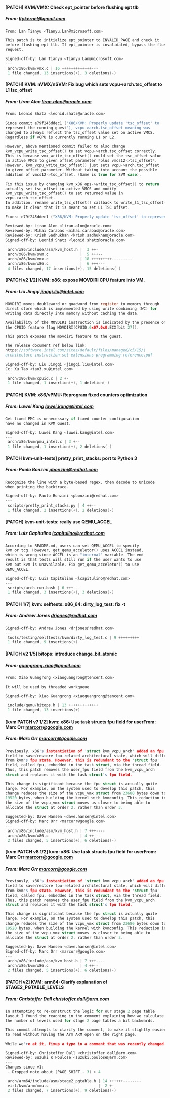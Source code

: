 #### [PATCH] KVM/VMX: Check ept_pointer before flushing ept tlb
##### From: ltykernel@gmail.com

```c
From: Lan Tianyu <Tianyu.Lan@microsoft.com>

This patch is to initialize ept_pointer to INVALID_PAGE and check it
before flushing ept tlb. If ept_pointer is invalidated, bypass the flush
request.

Signed-off-by: Lan Tianyu <Tianyu.Lan@microsoft.com>
---
 arch/x86/kvm/vmx.c | 16 +++++++++++++---
 1 file changed, 13 insertions(+), 3 deletions(-)

```
#### [PATCH] KVM: nVMX/nSVM: Fix bug which sets vcpu->arch.tsc_offset to L1 tsc_offset
##### From: Liran Alon <liran.alon@oracle.com>

```c
From: Leonid Shatz <leonid.shatz@oracle.com>

Since commit e79f245ddec1 ("X86/KVM: Properly update 'tsc_offset' to
represent the running guest"), vcpu->arch.tsc_offset meaning was
changed to always reflect the tsc_offset value set on active VMCS.
Regardless if vCPU is currently running L1 or L2.

However, above mentioned commit failed to also change
kvm_vcpu_write_tsc_offset() to set vcpu->arch.tsc_offset correctly.
This is because vmx_write_tsc_offset() could set the tsc_offset value
in active VMCS to given offset parameter *plus vmcs12->tsc_offset*.
However, kvm_vcpu_write_tsc_offset() just sets vcpu->arch.tsc_offset
to given offset parameter. Without taking into account the possible
addition of vmcs12->tsc_offset. (Same is true for SVM case).

Fix this issue by changing kvm_x86_ops->write_tsc_offset() to return
actually set tsc_offset in active VMCS and modify
kvm_vcpu_write_tsc_offset() to set returned value in
vcpu->arch.tsc_offset.
In addition, rename write_tsc_offset() callback to write_l1_tsc_offset()
to make it clear that it is meant to set L1 TSC offset.

Fixes: e79f245ddec1 ("X86/KVM: Properly update 'tsc_offset' to represent the running guest")

Reviewed-by: Liran Alon <liran.alon@oracle.com>
Reviewed-by: Mihai Carabas <mihai.carabas@oracle.com>
Reviewed-by: Krish Sadhukhan <krish.sadhukhan@oracle.com>
Signed-off-by: Leonid Shatz <leonid.shatz@oracle.com>
---
 arch/x86/include/asm/kvm_host.h |  3 ++-
 arch/x86/kvm/svm.c              |  5 +++--
 arch/x86/kvm/vmx.c              | 18 +++++++++---------
 arch/x86/kvm/x86.c              |  6 +++---
 4 files changed, 17 insertions(+), 15 deletions(-)

```
#### [PATCH v2 1/2] KVM: x86: expose MOVDIRI CPU feature into VM.
##### From: Liu Jingqi <jingqi.liu@intel.com>

```c
MOVDIRI moves doubleword or quadword from register to memory through
direct store which is implemented by using write combining (WC) for
writing data directly into memory without caching the data.

Availability of the MOVDIRI instruction is indicated by the presence of
the CPUID feature flag MOVDIRI(CPUID.0x07.0x0:ECX[bit 27]).

This patch exposes the movdiri feature to the guest.

The release document ref below link:
https://software.intel.com/sites/default/files/managed/c5/15/\
architecture-instruction-set-extensions-programming-reference.pdf

Signed-off-by: Liu Jingqi <jingqi.liu@intel.com>
Cc: Xu Tao <tao3.xu@intel.com>
---
 arch/x86/kvm/cpuid.c | 2 +-
 1 file changed, 1 insertion(+), 1 deletion(-)

```
#### [PATCH] KVM: x86/vPMU: Reprogram fixed counters optimization
##### From: Luwei Kang <luwei.kang@intel.com>

```c
Get fixed PMC is unnecessary if fixed counter configuration
have no changed in KVM Guest.

Signed-off-by: Luwei Kang <luwei.kang@intel.com>
---
 arch/x86/kvm/pmu_intel.c | 3 +--
 1 file changed, 1 insertion(+), 2 deletions(-)

```
#### [PATCH kvm-unit-tests] pretty_print_stacks: port to Python 3
##### From: Paolo Bonzini <pbonzini@redhat.com>

```c
Recognize the line with a byte-based regex, then decode to Unicode
when printing the backtrace.

Signed-off-by: Paolo Bonzini <pbonzini@redhat.com>
---
 scripts/pretty_print_stacks.py | 4 ++--
 1 file changed, 2 insertions(+), 2 deletions(-)

```
#### [PATCH] kvm-unit-tests: really use QEMU_ACCEL
##### From: Luiz Capitulino <lcapitulino@redhat.com>

```c
According to README.md, users can set QEMU_ACCEL to specify
kvm or tcg. However, get_qemu_acceletor() uses ACCEL instead,
which is wrong since ACCEL is an "internal" variable. The end
result is that tests will still run if the user wants to use
kvm but kvm is unavailable. Fix get_qemu_acceletor() to use
QEMU_ACCEL.

Signed-off-by: Luiz Capitulino <lcapitulino@redhat.com>
---
 scripts/arch-run.bash | 6 +++---
 1 file changed, 3 insertions(+), 3 deletions(-)

```
#### [PATCH 1/7] kvm: selftests: x86_64: dirty_log_test: fix -t
##### From: Andrew Jones <drjones@redhat.com>

```c
Signed-off-by: Andrew Jones <drjones@redhat.com>
---
 tools/testing/selftests/kvm/dirty_log_test.c | 9 +++++++++
 1 file changed, 9 insertions(+)

```
#### [PATCH v2 1/5] bitops: introduce change_bit_atomic
##### From: guangrong.xiao@gmail.com

```c
From: Xiao Guangrong <xiaoguangrong@tencent.com>

It will be used by threaded workqueue

Signed-off-by: Xiao Guangrong <xiaoguangrong@tencent.com>
---
 include/qemu/bitops.h | 13 +++++++++++++
 1 file changed, 13 insertions(+)

```
#### [kvm PATCH v7 1/2] kvm: x86: Use task structs fpu field for userFrom: Marc Orr <marcorr@google.com>
##### From: Marc Orr <marcorr@google.com>

```c
Previously, x86's instantiation of 'struct kvm_vcpu_arch' added an fpu
field to save/restore fpu-related architectural state, which will differ
from kvm's fpu state. However, this is redundant to the 'struct fpu'
field, called fpu, embedded in the task struct, via the thread field.
Thus, this patch removes the user_fpu field from the kvm_vcpu_arch
struct and replaces it with the task struct's fpu field.

This change is significant because the fpu struct is actually quite
large. For example, on the system used to develop this patch, this
change reduces the size of the vcpu_vmx struct from 23680 bytes down to
19520 bytes, when building the kernel with kvmconfig. This reduction in
the size of the vcpu_vmx struct moves us closer to being able to
allocate the struct at order 2, rather than order 3.

Suggested-by: Dave Hansen <dave.hansen@intel.com>
Signed-off-by: Marc Orr <marcorr@google.com>
---
 arch/x86/include/asm/kvm_host.h | 7 +++----
 arch/x86/kvm/x86.c              | 4 ++--
 2 files changed, 5 insertions(+), 6 deletions(-)

```
#### [kvm PATCH v8 1/2] kvm: x86: Use task structs fpu field for userFrom: Marc Orr <marcorr@google.com>
##### From: Marc Orr <marcorr@google.com>

```c
Previously, x86's instantiation of 'struct kvm_vcpu_arch' added an fpu
field to save/restore fpu-related architectural state, which will differ
from kvm's fpu state. However, this is redundant to the 'struct fpu'
field, called fpu, embedded in the task struct, via the thread field.
Thus, this patch removes the user_fpu field from the kvm_vcpu_arch
struct and replaces it with the task struct's fpu field.

This change is significant because the fpu struct is actually quite
large. For example, on the system used to develop this patch, this
change reduces the size of the vcpu_vmx struct from 23680 bytes down to
19520 bytes, when building the kernel with kvmconfig. This reduction in
the size of the vcpu_vmx struct moves us closer to being able to
allocate the struct at order 2, rather than order 3.

Suggested-by: Dave Hansen <dave.hansen@intel.com>
Signed-off-by: Marc Orr <marcorr@google.com>
---
 arch/x86/include/asm/kvm_host.h | 7 +++----
 arch/x86/kvm/x86.c              | 4 ++--
 2 files changed, 5 insertions(+), 6 deletions(-)

```
#### [PATCH v2] KVM: arm64: Clarify explanation of STAGE2_PGTABLE_LEVELS
##### From: Christoffer Dall <christoffer.dall@arm.com>

```c
In attempting to re-construct the logic for our stage 2 page table
layout I found the reaoning in the comment explaining how we calculate
the number of levels used for stage 2 page tables a bit backwards.

This commit attempts to clarify the comment, to make it slightly easier
to read without having the Arm ARM open on the right page.

While we're at it, fixup a typo in a comment that was recently changed.

Signed-off-by: Christoffer Dall <christoffer.dall@arm.com>
Reviewed-by: Suzuki K Poulose <suzuki.poulose@arm.com>
---
Changes since v1:
 - Dropped note about (PAGE_SHIFT - 3) > 4

 arch/arm64/include/asm/stage2_pgtable.h | 14 ++++++--------
 virt/kvm/arm/mmu.c                      |  2 +-
 2 files changed, 7 insertions(+), 9 deletions(-)

```
